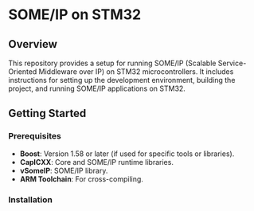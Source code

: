 # SOME/IP on STM32

## Overview

This repository provides a setup for running SOME/IP (Scalable Service-Oriented Middleware over IP) on STM32 microcontrollers. It includes instructions for setting up the development environment, building the project, and running SOME/IP applications on STM32.

## Getting Started

### Prerequisites

- **Boost**: Version 1.58 or later (if used for specific tools or libraries).
- **CapICXX**: Core and SOME/IP runtime libraries.
- **vSomeIP**: SOME/IP library.
- **ARM Toolchain**: For cross-compiling.

### Installation

